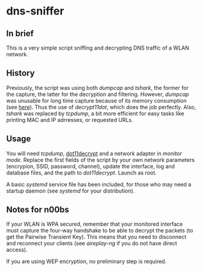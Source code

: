 # dns-sniffer
## In brief
This is a very simple script sniffing and decrypting DNS traffic of a WLAN network.

## History
Previously, the script was using both *dumpcap* and *tshark*, the former for the capture, the latter for the decryption and filtering.
However, *dumpcap* was unusable for long time capture because of its memory consumption (see [here](https://wiki.wireshark.org/KnownBugs/OutOfMemory)).
Thus the use of *decrypt11dot*, which does the job perfectly.
Also, *tshark* was replaced by *tcpdump*, a bit more efficient for easy tasks like printing MAC and IP adrresses, or requested URLs.

## Usage
You will need *tcpdump*, [dot11decrypt](https://github.com/mfontanini/dot11decrypt) and a network adapter in *monitor mode*.
Replace the first fields of the script by your own network parameters (encrypion, SSID, password, channel), update the interface, log and database files, and the path to *dot11decrypt*.
Launch as root.

A basic *systemd* service file has been included, for those who may need a startup daemon (see *systemd* for your distribution).

## Notes for n00bs
If your WLAN is WPA secured, remember that your monitored interface must capture the four-way handshake to be able to decrypt the packets (to get the Pairwise Transient Key).
This means that you need to disconnect and reconnect your clients (see *aireplay-ng* if you do not have direct access).

If you are using WEP encryption, no preliminary step is required.
